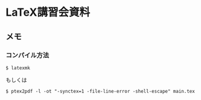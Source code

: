 # LaTeX講習会資料

## メモ

### コンパイル方法

```
$ latexmk
```
もしくは
```
$ ptex2pdf -l -ot "-synctex=1 -file-line-error -shell-escape" main.tex
```
